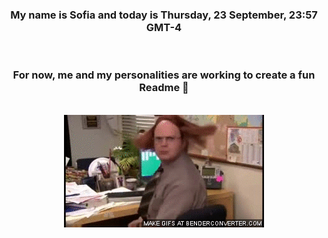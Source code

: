 


<div align="center">
<h3 >My name is Sofia and today is Thursday, 23 September, 23:57 GMT-4</h3><br>
<h3 >For now, me and my personalities are working to create a fun Readme 👋
</h3><br>
<img src='img/dwight.gif' alt='working...'/>
</div>
